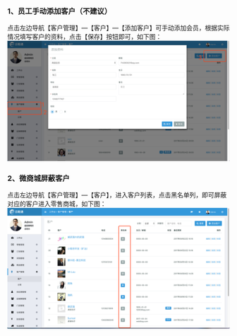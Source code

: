 ### 1、员工手动添加客户（不建议）

点击左边导航【客户管理】—【客户】—【添加客户】可手动添加会员，根据实际情况填写客户的资料，点击【保存】按钮即可，如下图：![](/assets/khgl-kh.png)

### 2、微商城屏蔽客户

点击左边导航【客户管理】—【客户】，进入客户列表，点击黑名单列，即可屏蔽对应的客户进入零售商城，如下图：![](/assets/khgl-kh01.png)

